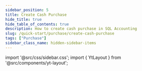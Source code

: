 ```yaml
---
sidebar_position: 5
title: Create Cash Purchase
hide_title: true
hide_table_of_contents: true
description: How to create cash purchase in SQL Accounting
slug: /quick-start/purchase/create-cash-purchase
tags: ["Purchase"]
sidebar_class_name: hidden-sidebar-items
---
```


import '@src/css/sidebar.css';
import { YtLayout } from '@src/components/yt-layout';

<YtLayout 
    url="https://www.youtube.com/embed/unz7TxUgZbY?autoplay=1"
    videoId="unz7TxUgZbY"
    title="Cash Purchase"
/>
